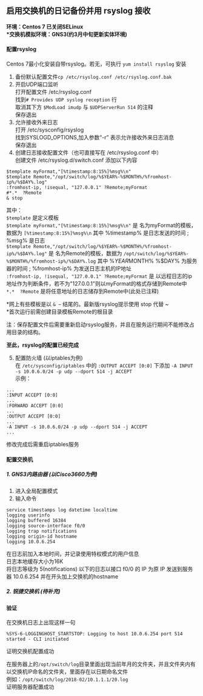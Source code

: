 ## 启用交换机的日记备份并用 rsyslog 接收
**环境：Centos 7 已关闭SELinux**  
**\*交换机模拟环境：GNS3(约3月中旬更新实体环境)**

#### 配置rsyslog
Centos 7最小化安装自带rsyslog。若无，可执行 `yum install rsyslog` 安装  
1. 备份默认配置文件`cp /etc/rsyslog.conf /etc/rsyslog.conf.bak`
2. 开启UDP端口监听  
打开配置文件 /etc/rsyslog.conf  
找到`# Provides UDP syslog reception` 行  
取消其下方 `$ModLoad imudp` 与 `$UDPServerRun 514` 的注释  
保存退出
3. 允许接收外来日志  
打开 /etc/sysconfig/rsyslog  
找到SYSLOGD_OPTIONS,加入参数“-r” 表示允许接收外来日志消息  
保存退出  
4. 创建日志接收配置文件（也可直接写在 /etc/rsyslog.conf 中）  
创建文件 /etc/rsyslog.d/switch.conf 添加以下内容  
```
$template myFormat,"[%timestamp:8:15%]%msg%\n"
$template Remote,"/opt/switch/log/%$YEAR%-%$MONTH%/%fromhost-ip%/%$DAY%.log"
:fromhost-ip, !isequal, "127.0.0.1" ?Remote;myFormat
#*.*  ?Remote
& stop
```
其中：  
`$template` 是定义模板  
`$template myFormat,"[%timestamp:8:15%]%msg%\n"` 是 名为myFormat的模板，数据为 `[%timestamp:8:15%]%msg%\n` 其中 %timestamp% 是日志发送的时间 ; %msg% 是日志  
`$template Remote,"/opt/switch/log/%$YEAR%-%$MONTH%/%fromhost-ip%/%$DAY%.log"` 是 名为Remote的模板，数据为 `/opt/switch/log/%$YEAR%-%$MONTH%/%fromhost-ip%/%$DAY%.log` 其中 %$YEAR% %$MONTH% %$DAY% 为服务器的时间 ; %fromhost-ip% 为发送日志主机的IP地址  
`:fromhost-ip, !isequal, "127.0.0.1" ?Remote;myFormat` 是 以远程日志的ip地址作为判断条件，若不为"127.0.0.1"则以myFormat的格式存储到Remote中  
`*.*  ?Remote` 是将任意地址的日志储存到Remote中(此处已注释)

\*网上有些模板是以 `& ~` 结尾的。最新版rsyslog提示使用 stop 代替 ~  
\*首次运行前需创建目录模板Remote的根目录  

注：保存配置文件后需要重新启动rsyslog服务，并且在服务运行期间不能修改占用目录的结构。

**至此，rsyslog的配置已经完成**

5. 配置防火墙 (以iptables为例)  
在 `/etc/sysconfig/iptables` 中的 `:OUTPUT ACCEPT [0:0]` 下添加 `-A INPUT -s 10.0.6.0/24 -p udp --dport 514 -j ACCEPT`  
示例：
```
...
:INPUT ACCEPT [0:0]
...
:FORWARD ACCEPT [0:0]
...
:OUTPUT ACCEPT [0:0]
...
-A INPUT -s 10.0.6.0/24 -p udp --dport 514 -j ACCEPT
...
```
修改完成后需重启iptables服务

#### 配置交换机
##### 1. GNS3内路由器 (以Cisco3660为例)
1. 进入全局配置模式
2. 输入命令
```
service timestamps log datetime localtime
logging userinfo
logging buffered 16384
logging source-interface f0/0
logging trap notifications
logging origin-id hostname
logging 10.0.6.254
```
在日志前加入本地时间，并记录使用特权模式的用户信息  
日志本地缓存大小为16K  
将日志等级为 5(notifications) 以下的日志以接口 f0/0 的 IP 为原 IP 发送到服务器 10.0.6.254 并在开头加上交换机的hostname  

##### 2. 锐捷交换机 (待补充)

#### 验证
在交换机日志上出现这样一句
```
%SYS-6-LOGGINGHOST_STARTSTOP: Logging to host 10.0.6.254 port 514 started - CLI initiated
```
证明交换机配置成功

在服务器上的`/opt/switch/log`目录里面出现当前年月的文件夹，并且文件夹内有以交换机IP命名的文件夹，里面存在以日期命名文件  
例如：`/opt/switch/log/2018-02/10.1.1.1/20.log`  
证明服务器配置成功
